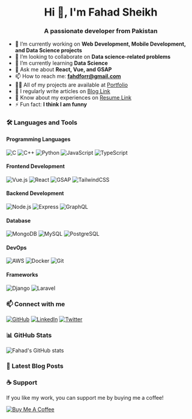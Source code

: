 <!-- Profile Header -->
<h1 align="center">Hi 👋, I'm Fahad Sheikh</h1>
<h3 align="center">A passionate developer from Pakistan</h3>

<!-- Work and Projects -->
- 🔭 I’m currently working on **Web Development, Mobile Development, and Data Science projects**
- 👯 I’m looking to collaborate on **Data science-related problems**
- 🌱 I’m currently learning **Data Science**
- 💬 Ask me about **React, Vue, and GSAP**
- 📫 How to reach me: **fahdforr@gmail.com**
- 👨‍💻 All of my projects are available at [Portfolio](https://techinsta.pro)
- 📝 I regularly write articles on [Blog Link](#)
- 📄 Know about my experiences on [Resume Link](#)
- ⚡ Fun fact: **I think I am funny**

<!-- Skills Section -->
### 🛠️ Languages and Tools
#### Programming Languages
![C](https://img.shields.io/badge/-C-00599C?logo=c&logoColor=white)
![C++](https://img.shields.io/badge/-C++-00599C?logo=cplusplus&logoColor=white)
![Python](https://img.shields.io/badge/-Python-3776AB?logo=python&logoColor=white)
![JavaScript](https://img.shields.io/badge/-JavaScript-F7DF1E?logo=javascript&logoColor=black)
![TypeScript](https://img.shields.io/badge/-TypeScript-3178C6?logo=typescript&logoColor=white)

#### Frontend Development
![Vue.js](https://img.shields.io/badge/-Vue.js-4FC08D?logo=vue.js&logoColor=white)
![React](https://img.shields.io/badge/-React-61DAFB?logo=react&logoColor=white)
![GSAP](https://img.shields.io/badge/-GSAP-88CE02?logo=greensock&logoColor=black)
![TailwindCSS](https://img.shields.io/badge/-TailwindCSS-38B2AC?logo=tailwind-css&logoColor=white)

#### Backend Development
![Node.js](https://img.shields.io/badge/-Node.js-339933?logo=node.js&logoColor=white)
![Express](https://img.shields.io/badge/-Express-000000?logo=express&logoColor=white)
![GraphQL](https://img.shields.io/badge/-GraphQL-E10098?logo=graphql&logoColor=white)

#### Database
![MongoDB](https://img.shields.io/badge/-MongoDB-47A248?logo=mongodb&logoColor=white)
![MySQL](https://img.shields.io/badge/-MySQL-4479A1?logo=mysql&logoColor=white)
![PostgreSQL](https://img.shields.io/badge/-PostgreSQL-4169E1?logo=postgresql&logoColor=white)

#### DevOps
![AWS](https://img.shields.io/badge/-AWS-232F3E?logo=amazon-aws&logoColor=white)
![Docker](https://img.shields.io/badge/-Docker-2496ED?logo=docker&logoColor=white)
![Git](https://img.shields.io/badge/-Git-F05032?logo=git&logoColor=white)

#### Frameworks
![Django](https://img.shields.io/badge/-Django-092E20?logo=django&logoColor=white)
![Laravel](https://img.shields.io/badge/-Laravel-FF2D20?logo=laravel&logoColor=white)

<!-- Social Links -->
### 📫 Connect with me
[![GitHub](https://img.shields.io/badge/GitHub-%23121011.svg?logo=github&logoColor=white)](https://github.com/feditech)
[![LinkedIn](https://img.shields.io/badge/LinkedIn-%230077B5.svg?logo=linkedin&logoColor=white)](https://linkedin.com/in/your-linkedin-username)
[![Twitter](https://img.shields.io/badge/Twitter-%231DA1F2.svg?logo=twitter&logoColor=white)](https://x.com/fahdforr)

<!-- GitHub Stats -->
### 📊 GitHub Stats
![Fahad's GitHub stats](https://github-readme-stats.vercel.app/api?username=feditech&show_icons=true&theme=radical)

<!-- Dynamic Section for Blogs -->
### 📖 Latest Blog Posts
<!-- BLOG-POST-LIST:START -->
<!-- BLOG-POST-LIST:END -->

<!-- Support -->
### ☕ Support
If you like my work, you can support me by buying me a coffee!

[![Buy Me A Coffee](https://img.shields.io/badge/-Buy%20Me%20a%20Coffee-FFDD00?logo=buy-me-a-coffee&logoColor=black)](https://www.buymeacoffee.com/fahadsheikh)
